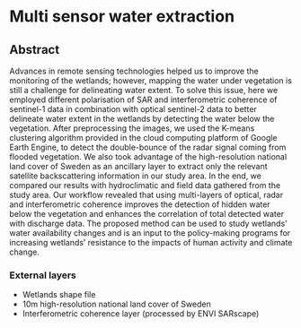 # Multi sensor water extraction
## Abstract
Advances in remote sensing technologies helped us to improve the monitoring of the wetlands; however, mapping the water under vegetation is still a challenge for delineating water extent. To solve this issue, here we employed different polarisation of SAR and interferometric coherence of sentinel-1 data in combination with optical sentinel-2 data to better delineate water extent in the wetlands by detecting the water below the vegetation. After preprocessing the images, we used the K-means clustering algorithm provided in the cloud computing platform of Google Earth Engine, to detect the double-bounce of the radar signal coming from flooded vegetation. We also took advantage of the high-resolution national land cover of Sweden as an ancillary layer to extract only the relevant satellite backscattering information in our study area. In the end, we compared our results with hydroclimatic and field data gathered from the study area. Our workflow revealed that using multi-layers of optical, radar and interferometric coherence improves the detection of hidden water below the vegetation and enhances the correlation of total detected water with discharge data. The proposed method can be used to study wetlands’ water availability changes and is an input to the policy-making programs for increasing wetlands’ resistance to the impacts of human activity and climate change.
### External layers
- Wetlands shape file
- 10m high-resolution national land cover of Sweden
- Interferometric coherence layer (processed by ENVI SARscape)
